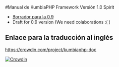 #Manual de KumbiaPHP Framework Versión 1.0 Spirit

- [Borrador para la 0.9](es/index.md)
- Draft for 0.9 version (We need colaborations :( )

## Enlace para la traducción al inglés
https://crowdin.com/project/kumbiaphp-doc

[![Crowdin](https://d322cqt584bo4o.cloudfront.net/kumbiaphp-doc/localized.svg)](https://crowdin.com/project/kumbiaphp-doc)

